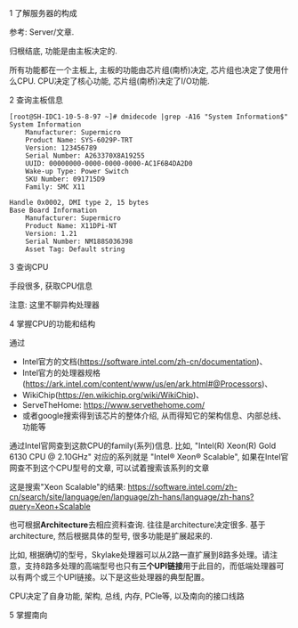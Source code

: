 

1 了解服务器的构成

参考: Server/文章. 

归根结底, 功能是由主板决定的.

所有功能都在一个主板上, 主板的功能由芯片组(南桥)决定, 芯片组也决定了使用什么CPU. CPU决定了核心功能, 芯片组(南桥)决定了I/O功能.

2 查询主板信息

```
[root@SH-IDC1-10-5-8-97 ~]# dmidecode |grep -A16 "System Information$"
System Information
	Manufacturer: Supermicro
	Product Name: SYS-6029P-TRT
	Version: 123456789
	Serial Number: A263370X8A19255
	UUID: 00000000-0000-0000-0000-AC1F6B4DA2D0
	Wake-up Type: Power Switch
	SKU Number: 091715D9
	Family: SMC X11

Handle 0x0002, DMI type 2, 15 bytes
Base Board Information
	Manufacturer: Supermicro
	Product Name: X11DPi-NT
	Version: 1.21
	Serial Number: NM188S036398
	Asset Tag: Default string
```

3 查询CPU

手段很多, 获取CPU信息

注意: 这里不聊异构处理器

4 掌握CPU的功能和结构

通过

- Intel官方的文档(https://software.intel.com/zh-cn/documentation)、
- Intel官方的处理器规格(https://ark.intel.com/content/www/us/en/ark.html#@Processors)、
- WikiChip(https://en.wikichip.org/wiki/WikiChip)、
- ServeTheHome: https://www.servethehome.com/
- 或者google搜索得到该芯片的整体介绍, 从而得知它的架构信息、内部总线、功能等

通过Intel官网查到这款CPU的family(系列)信息. 比如, "Intel(R) Xeon(R) Gold 6130 CPU @ 2.10GHz" 对应的系列就是 "Intel® Xeon® Scalable", 如果在Intel官网查不到这个CPU型号的文章, 可以试着搜索该系列的文章

这是搜索"Xeon Scalable"的结果: https://software.intel.com/zh-cn/search/site/language/en/language/zh-hans/language/zh-hans?query=Xeon+Scalable

也可根据**Architecture**去相应资料查询. 往往是architecture决定很多. 基于architecture, 然后根据具体的型号, 很多功能是扩展起来的. 

比如, 根据确切的型号，Skylake处理器可以从2路一直扩展到8路多处理。请注意，支持8路多处理的高端型号也只有**三个UPI链接**用于此目的，而低端处理器可以有两个或三个UPI链接。以下是这些处理器的典型配置。

CPU决定了自身功能, 架构, 总线, 内存, PCIe等, 以及南向的接口线路



5 掌握南向






